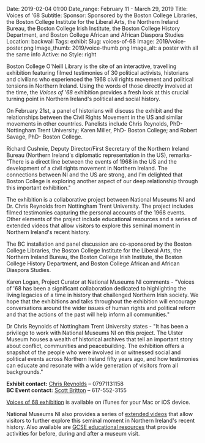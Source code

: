 Date: 2019-02-04 01:00
Date_range: February 11 - March 29, 2019
Title: Voices of '68
Subtitle: 
Sponsor: Sponsored by the Boston College Libraries, the Boston College Institute for the Liberal Arts, the Northern Ireland Bureau, the Boston College Irish Institute, the Boston College History Department, and Boston College African and African Diaspora Studies
Location: backwall
Tags: exhibit
Slug: voices-of-68
Image: 2019/voice-poster.png
Image_thumb: 2019/voice-thumb.png
Image_alt: a poster with all the same info
Active: no
Style: right

Boston College O'Neill Library is the site of an interactive, travelling exhibition featuring filmed testimonies of 30 political activists, historians and civilians who experienced the 1968 civil rights movement and political tensions in Northern Ireland.  Using the words of those directly involved at the time, the <em>Voices of '68</em> exhibition provides a fresh look at this crucial turning point in Northern Ireland's political and social history.  

On February 21st, a panel of historians will discuss the exhibit and the relationships between the Civil Rights Movement in the US and similar movements in other countries.  Panelists include Chris Reynolds, PhD- Nottingham Trent University; Karen Miller, PhD- Boston College; and Robert Savage, PhD- Boston College.

Richard Cushnie, Deputy Director/First Secretary of the Northern Ireland Bureau (Northern Ireland's diplomatic representation in the US), remarks- "There is a direct line between the events of 1968 in the US and the development of a civil rights movement in Northern Ireland. The connections between NI and the US are strong, and I'm delighted that Boston College is exploring another aspect of our deep relationship through this important exhibition."

The exhibition is a collaborative project between National Museums NI and Dr. Chris Reynolds from Nottingham Trent University. The project includes filmed testimonies capturing the personal accounts of the 1968 events.  Other elements of the project include educational resources and a series of extended videos that allow visitors to explore this seminal moment in Northern Ireland's recent history.

The BC installation and panel discussion are co-sponsored by the Boston College Libraries, the Boston College Institute for the Liberal Arts, the Northern Ireland Bureau, the Boston College Irish Institute, the Boston College History Department, and Boston College African and African Diaspora Studies.

Karen Logan, Project Curator at National Museums NI comments - "Voices of '68 has been a significant collaboration dedicated to highlighting the living legacies of a time in history that challenged Northern Irish society.  We hope that the exhibitions and talks throughout the exhibition will encourage conversations around the wider issues of human rights and political reform and that the actions of the past will help inform all communities."

Dr Chris Reynolds of Nottingham Trent University states - "It has been a privilege to work with National Museums NI on this project. The Ulster Museum houses a wealth of historical archives that tell an important story about conflict, communities and peacebuilding.  The exhibition offers a snapshot of the people who were involved in or witnessed social and political events across Northern Ireland fifty years ago, and how testimonies can educate and resonate with a wide generation of visitors from all backgrounds." 

<strong>Exhibit contact:</strong> <a href="mailt:chris.reynolds@ntu.ac.uk">Chris Reynolds</a> – 07971131158 <br />
<strong>BC Event contact:</strong> <a href="mailto:scott.britton@bc.edu">Scott Britton</a> – 617-552-3155

<a href="https://itunes.apple.com/gb/book/voices-of-68/id1401984783?mt=11" target="_blank">Voices of 68 exhibition</a> is available on iTunes for your Mac or iOS device.

National Museums NI also provides a series of <a href="https://www.youtube.com/playlist?list=PL_UgxDN1Li8_14DIIIWFXKKaQSEX2SVNM">extended videos</a> that allow visitors to further explore this seminal moment in Northern Ireland's recent history.  Also available are <a href="https://www.nmni.com/learn/1968-history-resource/Home.aspx">GCSE educational resources</a> that provide activities for before, during and after a museum visit. 
